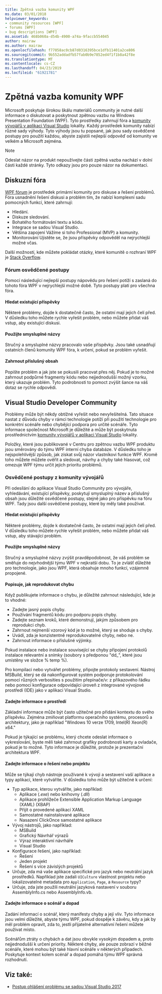```yaml
---
title: Zpětná vazba komunity WPF
ms.date: 03/01/2018
helpviewer_keywords:
- community resources [WPF]
- forums [WPF]
- bug descriptions [WPF]
ms.assetid: 468b060a-d54b-4900-a74a-9faccb554045
author: mairaw
ms.author: mairaw
ms.openlocfilehash: f77058ac0cb87d0316395bce1dfb11401a2ce806
ms.sourcegitcommit: 9b552addadfb57fab0b9e7852ed4f1f1b8a42f8e
ms.translationtype: MT
ms.contentlocale: cs-CZ
ms.lasthandoff: 04/23/2019
ms.locfileid: "61921781"
---
```

# <a name="wpf-community-feedback"></a>Zpětná vazba komunity WPF

Microsoft poskytuje širokou škálu materiálů community je nutné další informace o diskutovat a poskytnout zpětnou vazbu na Windows Presentation Foundation (WPF). Tyto prostředky zahrnují fóra a [komunity vývojářů v aplikaci Visual Studio](https://developercommunity.visualstudio.com/) lokality. Každý prostředek komunity nabízí různé sady výhody. Tyto výhody jsou tu popsané, jak jsou sady osvědčené postupy pro použití každou, abyste zajistili nejlepší odpověď od komunity ve velkém a Microsoft zejména.

> [!NOTE]
> Odeslat názor na produkt nepoužívejte části zpětná vazba nachází v dolní části každé stránky. Tyto odkazy jsou pro pouze názor na dokumentaci.

## <a name="forums"></a>Diskuzní fóra

[WPF fórum](https://social.msdn.microsoft.com/Forums/vstudio/en-US/home?forum=wpf) je prostředek primární komunity pro diskuse a řešení problémů. Fóra usnadnění řešení diskusi a problém tím, že nabízí komplexní sadu pomocných funkcí, které zahrnují:

- Hledání.
- Diskuze sledování.
- Bohatého formátování textu a kódu.
- Integrace se sadou Visual Studio.
- Většina zapojení Vážíme si toho Professional (MVP) a komunity.
- Monitorování Ujistěte se, že jsou příspěvky odpověděl na nejrychlejší možné včas.

Další možností, kde můžete pokládat otázky, které komunitě o rozhraní WPF je [Stack Overflow](https://stackoverflow.com/questions/tagged/wpf).

### <a name="forum-best-practices"></a>Fórum osvědčené postupy

Pomocí následující nejlepší postupy nápovědu pro řešení potíží s zaslaná do tohoto fóra WPF v nejrychlejší možné době. Tyto postupy platí pro všechna fóra.

#### <a name="search-existing-posts"></a>Hledat existující příspěvky

Některé problémy, dojde k dostatečně často, že ostatní mají jejich čelí před. V důsledku toho můžete rychle vyřešit problém, nebo můžete přidat váš vstup, aby existující diskusi.

#### <a name="use-meaningful-titles"></a>Použijte smysluplné názvy

Stručný a smysluplné názvy pracovalo vaše příspěvky. Jsou také usnadňují ostatních členů komunity WPF fóra, k určení, pokud se problém vyřešit.

#### <a name="include-appropriate-content"></a>Zahrnout příslušný obsah

Popište problém a jak jste se pokusili pracovat přes něj. Pokud je to možné zahrnout podpůrné fragmenty kódu nebo nejjednodušší možný vzorku, který ukazuje problém. Tyto podrobnosti to pomoct zvýšit šance na váš dotaz se rychle odpovědi.

## <a name="visual-studio-developer-community"></a>Visual Studio Developer Community

Problémy může být někdy obtížné vyřešit nebo nevyřešitelná. Tato situace nastat z důvodu chyby v rámci technologie potíží při použití technologie pro konkrétní scénáře nebo chybějící podpora pro určité scénáře. Tyto informace společnost Microsoft je důležité a může být poskytnuta prostřednictvím [komunity vývojářů v aplikaci Visual Studio](https://developercommunity.visualstudio.com/) lokality.

Položky, které jsou publikované v Centru pro zpětnou vazbu WPF produktu jsou směrovány do týmu WPF interní chyba databáze. V důsledku toho je nejspolehlivější způsob, jak získat svůj názor vlastníkovi funkce WPF. Kromě toho můžete můžete ověřit a sledovat, návrhy a chyby také hlasovat, což omezuje WPF týmu určit jejich prioritu problémů.

### <a name="developer-community-best-practices"></a>Osvědčené postupy z komunity vývojářů

Při odesílání do aplikace Visual Studio Community pro vývojáře, vyhledávání, existující příspěvky, poskytují smysluplný název a příslušný obsah jsou důležité osvědčené postupy, stejně jako pro příspěvku na fóru WPF. Tady jsou další osvědčené postupy, které by měly také používat.

#### <a name="search-existing-posts"></a>Hledat existující příspěvky

Některé problémy, dojde k dostatečně často, že ostatní mají jejich čelí před. V důsledku toho můžete rychle vyřešit problém, nebo můžete přidat váš vstup, aby stávající problém.

#### <a name="use-meaningful-titles"></a>Použijte smysluplné názvy

Stručný a smysluplné názvy zvýšit pravděpodobnost, že váš problém se směřuje do nejvhodnější týmu WPF v nejkratší dobu. To je zvlášť důležité pro technologie, jako jsou WPF, která obsahuje mnoho funkcí, vzájemně propojené.

#### <a name="describe-how-to-reproduce-your-bug"></a>Popisuje, jak reprodukovat chybu

Když publikujete informace o chybu, je důležité zahrnout následující, kde je to vhodné:

- Zadejte jasný popis chyby.
- Používání fragmentů kódu pro podporu popis chyby.
- Zadejte seznam kroků, které demonstrují, jakým způsobem pro reprodukci chyb.
- Zahrnout nejmenší vzorový kód je to možné, který se shoduje s chyby.
- Uvádí, zda je konzistentně reprodukovatelné chyby, nebo ne.
- Zahrnout informace o příslušné výjimky.

 Pokud instalace nebo instalace související se chyby připojení protokolů instalace relevantní a snímky (soubory s předponou "dd_", které jsou umístěny ve složce % temp %).

 Pro kompilaci nebo vytvářet problémy, připojte protokoly sestavení. Nástroj MSBuild, který se dá nakonfigurovat systém podporuje protokolování pomocí různých verbosities s použitím přepínače/v: z příkazového řádku nebo pomocí konfigurace odpovídající úroveň z integrované vývojové prostředí (IDE) jako v aplikaci Visual Studio.

#### <a name="provide-environment-information"></a>Zadejte informace o prostředí

Základní informace může být často užitečné pro přidání kontextu do svého příspěvku. Zejména zmiňovat platformu operačního systému, procesorů a architektury, jako je například "Windows 10 verze 1709, Intel(R) Xeon(R) x64."

Pokud je týkající se problému, který chcete odeslat informace o vykreslování, byste měli také zahrnout grafiky podrobnosti karty a ovladače, pokud je to možné. Tyto informace je důležité, protože je prezentační architektura WPF.

#### <a name="provide-solution-or-project-information"></a>Zadejte informace o řešení nebo projektu

Může se týkají chyb nástroje používané k vývoji a sestavení vaší aplikace a typy aplikací, které vytváříte. V důsledku toho může být užitečné k určení:

- Typ aplikace, kterou vytváříte, jako například:
  - Aplikace (*.exe*) nebo knihovny (*.dll*)
  - Aplikace prohlížeče Extensible Application Markup Language (XAML) (XBAP)
  - Přijít o provedené aplikací XAML
  - Samostatné nainstalované aplikace
  - Nasazení ClickOnce samostatné aplikace
- Vývoj nástrojů, jako například:
  - MSBuild
  - Grafický Návrhář výrazů
  - Výraz interaktivní návrháře
  - Visual Studio
- Konfigurace řešení, jako například:
  - Řešení
  - Jeden projekt
  - Řešení s více závislých projektů
- Určuje, zda má vaše aplikace specifické pro jazyk nebo neutrální jazyk prostředků. Například jste zadali `UICulture` vlastnost projektu nebo lokalizovatelné metadata pro `Application`, `Page`, a `Resource` typy?
- Určuje, zda jste použili neutrální jazyková nastavení v souboru AssemblyInfo.cs nebo AssemblyInfo.vb.

#### <a name="provide-scenario-and-impact-information"></a>Zadejte informace o scénář a dopad

Zadání informací o scénář, který manifesty chyby a její vliv. Tyto informace jsou velmi důležité, abyste týmu WPF, pokud dospěje k závěru, kdy a jak by měl problém opravit, zda to, jestli přijatelné alternativní řešení můžete používat místo.

Scénářům ztráty o chybách a dat jsou obvykle vysokým dopadem a, proto nejjednodušší k určení priority. Některé chyby, ale pouze zobrazí v běžné scénáře, které mohou být také hlavní scénáře v některých případech. Poskytuje kontext kolem scénář a dopad pomáhá týmu WPF správná rozhodnutí.

## <a name="see-also"></a>Viz také:

- [Postup ohlášení problému se sadou Visual Studio 2017](/visualstudio/ide/how-to-report-a-problem-with-visual-studio-2017)

